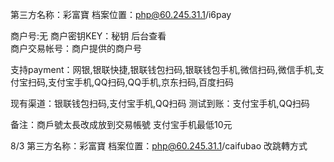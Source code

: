 第三方名称：彩富寶 
档案位置：php@60.245.31.1/i6pay
 
商户号:无
商户密钥KEY：秘钥 后台查看  
商户交易帐号：商户提供的商户号  
 
支持payment：网银,银联快捷,银联钱包扫码,银联钱包手机,微信扫码,微信手机,支付宝扫码,支付宝手机,QQ扫码,QQ手机,京东扫码,百度扫码
 
现有渠道：银联钱包扫码,支付宝手机,QQ扫码
测试到账：支付宝手机,QQ扫码
  
备注：商戶號太長改成放到交易帳號
 支付宝手机最低10元
 
 8/3
 第三方名称：彩富寶
 档案位置：php@60.245.31.1/caifubao
 改跳轉方式
